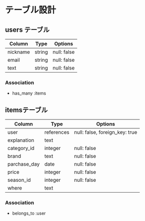 # テーブル設計

## users テーブル

| Column                   | Type    | Options      |
| --------                 | ------  | ------------ |
| nickname                 | string  | null: false  | 
| email                    | string  | null: false  |
| text                     | string  | null: false  |

### Association

- has_many :items

##  itemsテーブル

| Column           | Type        | Options                        |
| ---------------  | ----------  | -----------------------------  |
| user             | references  | null: false, foreign_key: true |
| explanation      | text        |                                | 
| category_id      | integer     | null: false                    |
| brand            | text        | null: false                    |
| parchase_day     | date        | null: false                    |
| price            | integer     | null: false                    |
| season_id        | integer     | null: false                    |
| where            | text        |                                |


### Association

- belongs_to :user
